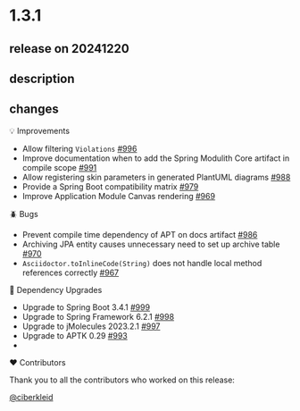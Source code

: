 # 1.3.1

## release on 20241220
## description
## changes
💡 Improvements

* Allow filtering <code>Violations</code> <a href="https://github.com/spring-projects/spring-modulith/issues/996" data-hovercard-type="issue" data-hovercard-url="/spring-projects/spring-modulith/issues/996/hovercard">#996</a>
* Improve documentation when to add the Spring Modulith Core artifact in compile scope <a href="https://github.com/spring-projects/spring-modulith/issues/991" data-hovercard-type="issue" data-hovercard-url="/spring-projects/spring-modulith/issues/991/hovercard">#991</a>
* Allow registering skin parameters in generated PlantUML diagrams <a href="https://github.com/spring-projects/spring-modulith/issues/988" data-hovercard-type="issue" data-hovercard-url="/spring-projects/spring-modulith/issues/988/hovercard">#988</a>
* Provide a Spring Boot compatibility matrix <a href="https://github.com/spring-projects/spring-modulith/issues/979" data-hovercard-type="issue" data-hovercard-url="/spring-projects/spring-modulith/issues/979/hovercard">#979</a>
* Improve Application Module Canvas rendering <a href="https://github.com/spring-projects/spring-modulith/issues/969" data-hovercard-type="issue" data-hovercard-url="/spring-projects/spring-modulith/issues/969/hovercard">#969</a>

🪲 Bugs

* Prevent compile time dependency of APT on docs artifact <a href="https://github.com/spring-projects/spring-modulith/issues/986" data-hovercard-type="issue" data-hovercard-url="/spring-projects/spring-modulith/issues/986/hovercard">#986</a>
* Archiving JPA entity causes unnecessary need to set up archive table <a href="https://github.com/spring-projects/spring-modulith/issues/970" data-hovercard-type="issue" data-hovercard-url="/spring-projects/spring-modulith/issues/970/hovercard">#970</a>
* <code>Asciidoctor.toInlineCode(String)</code> does not handle local method references correctly <a href="https://github.com/spring-projects/spring-modulith/issues/967" data-hovercard-type="issue" data-hovercard-url="/spring-projects/spring-modulith/issues/967/hovercard">#967</a>

🔨 Dependency Upgrades

* Upgrade to Spring Boot 3.4.1 <a href="https://github.com/spring-projects/spring-modulith/issues/999" data-hovercard-type="issue" data-hovercard-url="/spring-projects/spring-modulith/issues/999/hovercard">#999</a>
* Upgrade to Spring Framework 6.2.1 <a href="https://github.com/spring-projects/spring-modulith/issues/998" data-hovercard-type="issue" data-hovercard-url="/spring-projects/spring-modulith/issues/998/hovercard">#998</a>
* Upgrade to jMolecules 2023.2.1 <a href="https://github.com/spring-projects/spring-modulith/issues/997" data-hovercard-type="issue" data-hovercard-url="/spring-projects/spring-modulith/issues/997/hovercard">#997</a>
* Upgrade to APTK 0.29 <a href="https://github.com/spring-projects/spring-modulith/issues/993" data-hovercard-type="issue" data-hovercard-url="/spring-projects/spring-modulith/issues/993/hovercard">#993</a>
* 

❤️ Contributors

Thank you to all the contributors who worked on this release:

<a class="user-mention notranslate" data-hovercard-type="user" data-hovercard-url="/users/ciberkleid/hovercard" data-octo-click="hovercard-link-click" data-octo-dimensions="link_type:self" href="https://github.com/ciberkleid">@ciberkleid</a>

